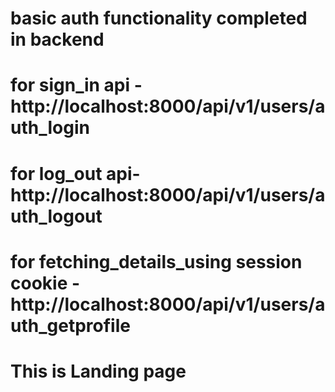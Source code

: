 # basic auth functionality completed in backend 
# for sign_in api - http://localhost:8000/api/v1/users/auth_login
# for log_out api- http://localhost:8000/api/v1/users/auth_logout
# for fetching_details_using session cookie - http://localhost:8000/api/v1/users/auth_getprofile

# This is Landing page 

